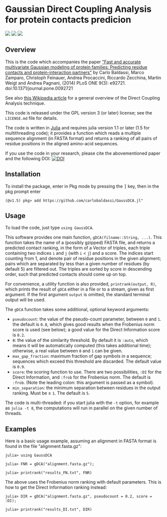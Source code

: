 Gaussian Direct Coupling Analysis for protein contacts predicion
================================================================

[![][travis-img]][travis-url] [![][appveyor-img]][appveyor-url] [![][codecov-img]][codecov-url]

Overview
--------

This is the code which accompanies the paper ["Fast and accurate multivariate
Gaussian modeling of protein families: Predicting residue contacts and
protein-interaction partners"][paper]
by Carlo Baldassi, Marco Zamparo, Christoph Feinauer, Andrea Procaccini,
Riccardo Zecchina, Martin Weigt and Andrea Pagnani, (2014)
PLoS ONE 9(3): e92721. doi:10.1371/journal.pone.0092721

See also [this Wikipedia article][wikiDCA] for a general overview of the Direct
Coupling Analysis technique.

This code is released under the GPL version 3 (or later) license; see the
`LICENSE.md` file for details.

The code is written in [Julia][julia] and requires julia version
1.1 or later (1.5 for multithreading code); it provides a function which reads
a multiple sequence alignment (in FASTA format) and returns a ranking of all
pairs of residue positions in the aligned amino-acid sequences.

If you use the code in your research, please cite the abovementioned paper
and the following DOI:
[![DOI][zenodo-img]][zenodo-url]

[paper]: http://www.plosone.org/article/info%3Adoi%2F10.1371%2Fjournal.pone.0092721
[julia]: https://www.julialang.org
[wikiDCA]: https://en.wikipedia.org/wiki/Direct_coupling_analysis

[travis-img]: https://travis-ci.org/carlobaldassi/GaussDCA.jl.svg?branch=master
[travis-url]: https://travis-ci.org/carlobaldassi/GaussDCA.jl

[appveyor-img]: https://ci.appveyor.com/api/projects/status/stbu5m2i72fh6dwh/branch/master?svg=true
[appveyor-url]: https://ci.appveyor.com/project/carlobaldassi/gaussdca-jl/branch/master

[codecov-img]: https://codecov.io/gh/carlobaldassi/GaussDCA.jl/branch/master/graph/badge.svg
[codecov-url]: https://codecov.io/gh/carlobaldassi/GaussDCA.jl

[zenodo-img]: https://zenodo.org/badge/DOI/10.5281/zenodo.10814.svg
[zenodo-url]: https://doi.org/10.5281/zenodo.10814

Installation
------------

To install the package, enter in Pkg mode by pressing the <kbd>]</kbd> key,
then in the pkg prompt enter

```
(@v1.5) pkg> add https://github.com/carlobaldassi/GaussDCA.jl"
```

Usage
-----

To load the code, just type `using GaussDCA`.

This software provides one main function, `gDCA(filname::String, ...)`. This
function takes the name of a (possibly gzipped) FASTA file, and returns a
predicted contact ranking, in the form of a Vector of triples, each triple
containing two indices `i` and `j` (with `i` &lt; `j`) and a score. The indices
start counting from 1, and denote pair of residue positions in the given
alignment; pairs which are separated by less than a given number of residues
(by default 5) are filtered out. The triples are sorted by score in descending
order, such that predicted contacts should come up on top.

For convenience, a utility function is also provided, `printrank(output, R)`,
which prints the result of `gDCA` either in a file or to a stream, given as
first argument.  If the first argument `output` is omitted, the standard
terminal output will be used.

The `gDCA` function takes some additional, optional keyword arguments:

 * `pseudocount`: the value of the pseudo-count parameter, between `0` and `1`.
                  the default is `0.8`, which gives good results when the
                  Frobenius norm score is used (see below); a good value for the
                  Direct Information score is `0.2`.
 * `θ`: the value of the similarity threshold. By default it is `:auto`,
      which means it will be automatically computed (this takes additional
      time); otherwise, a real value between `0` and `1` can be given.
 * `max_gap_fraction`: maximum fraction of gap symbols in a sequence; sequences
                       which exceed this threshold are discarded. The default
                       value is `0.9`.
 * `score`: the scoring function to use. There are two possibilities, `:DI` for
            the Direct Information, and `:frob` for the Frobenius norm. The
            default is `:frob`. (Note the leading colon: this argument is passed
            as a symbol).
 * `min_separation`: the minimum separation between residues in the output
                     ranking. Must be ≥ `1`. The default
                     is `5`.

The code is multi-threaded: if you start julia with the `-t` option, for example
as `julia -t 8`, the computations will run in parallel on the given number of
threads.

Examples
--------

Here is a basic usage example, assuming an alignment in FASTA format is found
in the file "alignment.fasta.gz":

```
julia> using GaussDCA

julia> FNR = gDCA("alignment.fasta.gz");

julia> printrank("results_FN.txt", FNR)
```

The above uses the Frobenius norm ranking with default parameters.
This is how to get the Direct Information ranking instead:

```
julia> DIR = gDCA("alignment.fasta.gz", pseudocount = 0.2, score = :DI);

julia> printrank("results_DI.txt", DIR)
```
